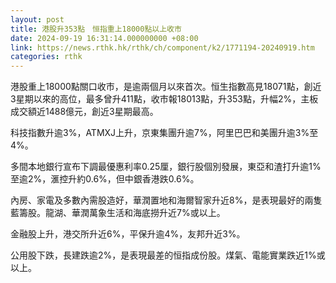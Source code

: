 ```yaml
---
layout: post
title: 港股升353點　恒指重上18000點以上收市
date: 2024-09-19 16:31:14.000000000 +08:00
link: https://news.rthk.hk/rthk/ch/component/k2/1771194-20240919.htm
categories: rthk
---
```


港股重上18000點關口收市，是逾兩個月以來首次。恒生指數高見18071點，創近3星期以來的高位，最多曾升411點，收市報18013點，升353點，升幅2%，主板成交額近1488億元，創近3星期最高。

科技指數升逾3%，ATMXJ上升，京東集團升逾7%，阿里巴巴和美團升逾3%至4%。

多間本地銀行宣布下調最優惠利率0.25厘，銀行股個別發展，東亞和渣打升逾1%至逾2%，滙控升約0.6%，但中銀香港跌0.6%。

內房、家電及多數內需股造好，華潤置地和海爾智家升近8%，是表現最好的兩隻藍籌股。龍湖、華潤萬象生活和海底撈升近7%或以上。

金融股上升，港交所升近6%，平保升逾4%，友邦升近3%。

公用股下跌，長建跌逾2%，是表現最差的恒指成份股。煤氣、電能實業跌近1%或以上。
